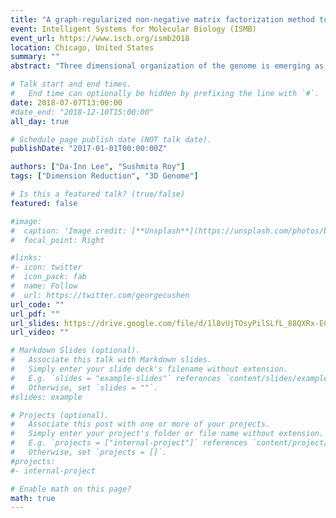 ```yaml
---
title: "A graph-regularized non-negative matrix factorization method to discover organizational units of chromosomes"
event: Intelligent Systems for Molecular Biology (ISMB)
event_url: https://www.iscb.org/ismb2018
location: Chicago, United States
summary: ""
abstract: "Three dimensional organization of the genome is emerging as an important determinant of cell-type specific expression and is implicated in many diseases, including cancer. Hi-C is a type of high-throughput chromosome conformation capture (3C) assay used to study three-dimensional organization of the genome. Analysis of Hi-C data has shown that the genome is organized into higher-order organizational units such as compartments and topologically associated domains (TADs). We present a non-negative matrix factorization approach, commonly used for clustering and dimensionality reduction, to infer clusters of regions from Hi-C data. To preserve the spatial dependency of Hi-C data (i.e. closer regions interact more with each other), we impose regularization on NMF with the nearest-neighbor graph of each genomic loci. Our results show that NMF and graph-regularized NMF are both important to discover clusters that exhibit a significant association with the presence of CTCF binding at the cluster boundaries and are robust to simulated sparsity and lower sequence depth."

# Talk start and end times.
#   End time can optionally be hidden by prefixing the line with `#`.
date: 2018-07-07T13:00:00
#date_end: "2018-12-10T15:00:00"
all_day: true

# Schedule page publish date (NOT talk date).
publishDate: "2017-01-01T00:00:00Z"

authors: ["Da-Inn Lee", "Sushmita Roy"]
tags: ["Dimension Reduction", "3D Genome"]

# Is this a featured talk? (true/false)
featured: false

#image:
#  caption: 'Image credit: [**Unsplash**](https://unsplash.com/photos/bzdhc5b3Bxs)'
#  focal_point: Right

#links: 
#- icon: twitter
#  icon_pack: fab
#  name: Follow
#  url: https://twitter.com/georgecushen
url_code: ""
url_pdf: ""
url_slides: https://drive.google.com/file/d/1l8vUjTOsyPilSLfL_88QXRx-EC0cU_02/view?usp=sharing 
url_video: ""

# Markdown Slides (optional).
#   Associate this talk with Markdown slides.
#   Simply enter your slide deck's filename without extension.
#   E.g. `slides = "example-slides"` references `content/slides/example-slides.md`.
#   Otherwise, set `slides = ""`.
#slides: example

# Projects (optional).
#   Associate this post with one or more of your projects.
#   Simply enter your project's folder or file name without extension.
#   E.g. `projects = ["internal-project"]` references `content/project/deep-learning/index.md`.
#   Otherwise, set `projects = []`.
#projects:
#- internal-project

# Enable math on this page?
math: true
---
```


